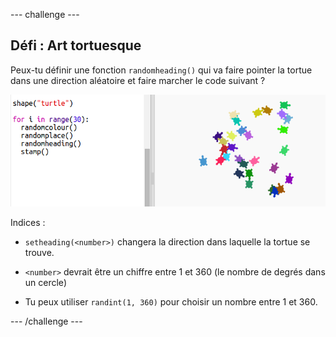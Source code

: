 --- challenge ---
## Défi : Art tortuesque 
Peux-tu définir une fonction `randomheading()` qui va faire pointer la tortue dans une direction aléatoire et faire marcher le code suivant ?

![capture d'écran](images/modern-turtle-art.png)

Indices :

- `setheading(<number>)` changera la direction dans laquelle la tortue se trouve.

- `<number>` devrait être un chiffre entre 1 et 360 (le nombre de degrés dans un cercle)

- Tu peux utiliser `randint(1, 360)` pour choisir un nombre entre 1 et 360.




--- /challenge ---